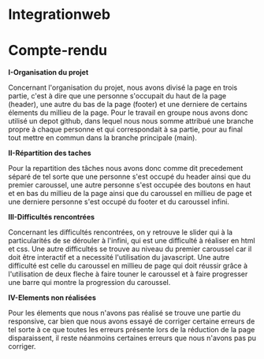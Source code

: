 ﻿# Integrationweb
# Compte-rendu

**I-Organisation du projet**

Concernant l'organisation du projet, nous avons divisé la page en trois partie, c'est à dire que une personne s'occupait du haut de la page (header), une autre du bas de la page (footer) et une derniere de certains élements du millieu de la page. Pour le travail en groupe nous avons donc utilisé un depot github, dans lequel nous nous somme attribué une branche propre à chaque personne et qui correspondait à sa partie, pour au final tout mettre en commun dans la branche principale (main).

**II-Répartition des taches**

Pour la repartition des tâches nous avons donc comme dit precedement séparé de tel sorte que une personne s'est occupé du header ainsi que du premier caroussel, une autre personne s'est occupée des boutons en haut et en bas du millieu de la page ainsi que du caroussel en millieu de page et une derniere personne s'est occupé du footer et du caroussel infini.

**III-Difficultés rencontrées**

Concernant les difficultés rencontrées, on y retrouve le slider qui à la particularités de se dérouler à l'infini, qui est une difficulté à réaliser en html et css. Une autre difficultés se trouve au niveau du premier caroussel car il doit être interactif et a necessité l'utilisation du javascript. Une autre difficulté est celle du caroussel en millieu de page qui doit réussir grâce à l'utilisation de deux fleche à faire touner le caroussel et à faire progresser une barre qui montre la progression du caroussel.

**IV-Elements non réalisées**

Pour les élements que nous n'avons pas réalisé se trouve une partie du responsive, car bien que nous avons essayé de corriger certaine erreurs de tel sorte à ce que toutes les erreurs présente lors de la réduction de la page disparaissent, il reste néanmoins certaines erreurs que nous n'avons pas pu corriger.
